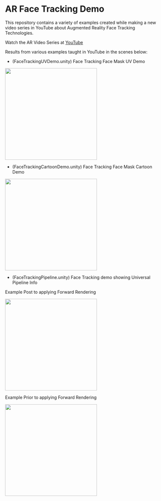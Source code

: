 # AR Face Tracking Demo

This repository contains a variety of examples created while making a new video series in YouTube about Augmented Reality Face Tracking Technologies.

Watch the AR Video Series at [YouTube](https://www.youtube.com/playlist?list=PLQMQNmwN3Fvwji4kYaAyGTf9bFefKlZCQ)

Results from various examples taught in YouTube in the scenes below:

- (FaceTrackingUVDemo.unity) Face Tracking Face Mask UV Demo

<img src="https://github.com/dilmerv/FaceTrackingDemo/blob/master/docs/images/uvdemo.gif" width="300">

- (FaceTrackingCartoonDemo.unity) Face Tracking Face Mask Cartoon Demo

<img src="https://github.com/dilmerv/FaceTrackingDemo/blob/master/docs/images/cartoondemo.gif" width="300">

- (FaceTrackingPipeline.unity) Face Tracking demo showing Universal Pipeline Info

Example Post to applying Forward Rendering

<img src="https://github.com/dilmerv/FaceTrackingDemo/blob/master/docs/images/universalrp_post.gif" width="300">

Example Prior to applying Forward Rendering

<img src="https://github.com/dilmerv/FaceTrackingDemo/blob/master/docs/images/universalrp_pre.gif" width="300">